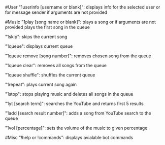 #User "1userinfo [username or blank]": displays info for the selected user or for message sender if arguments are not provided

#Music "1play [song name or blank]": plays a song or if arguments are not provided plays the first song in the queue

"1skip": skips the current song

"1queue": displays current queue

"1queue remove [song number]": removes chosen song from the queue

"1queue clear": removes all songs from the queue

"1queue shuffle": shuffles the current queue

"1repeat": plays current song again

"1stop": stops playing music and deletes all songs in the queue

"1yt [search term]": searches the YouTube and returns first 5 results

"1add [search result number]": adds a song from YouTube search to the queue

"1vol [percentage]": sets the volume of the music to given percentage

#Misc "!help or !commands": displays avialable bot commands

